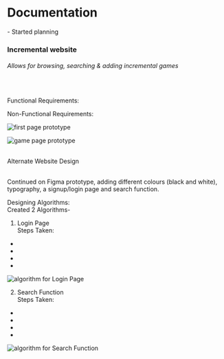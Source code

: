 <!-- starting on incremental game search website -->
<!-- changed idea from chatbot (no chatbot code so unable to produce) -->
<!-- planning start - -->
<!-- search function -->
<!-- redirect function -->
<!-- add game function -->

<h1>Documentation<br></h1>
<p>- Started planning<br></p>
<h3>Incremental website<br></h3>
<h6>Allows for browsing, searching & adding incremental games</h6><br>

Functional Requirements: <br>


Non-Functional Requirements: <br>


![first page prototype](C:\Users\seeda\OneDrive\Documents\GitHub\projects\image.jpg)

![game page prototype](C:\Users\seeda\OneDrive\Documents\GitHub\projects\image2.jpg)

<br>Alternate Website Design<br>

<br>Continued on Figma prototype, adding different colours (black and white), typography, a signup/login page and search function. <br>

 Designing Algorithms:<br>
 Created 2 Algorithms-
<br>
1. Login Page<br>
Steps Taken:
-
-
-
-

![algorithm for Login Page]()<br>

2. Search Function<br>
Steps Taken:<br>
-
-
-
-
![algorithm for Search Function]()<br>


